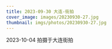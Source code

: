 ```yaml
---
title: 2023-09-30 大连-街拍
cover_image: images/20230930-27.jpg
thumbnail: imgs/photos/20230930-27.jpg
---
```

2023-10-04 拍摄于大连街拍
